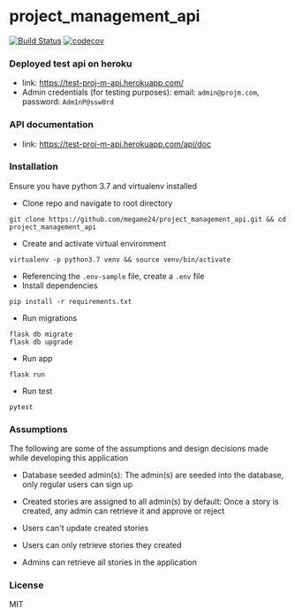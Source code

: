 # project_management_api
[![Build Status](https://travis-ci.org/megame24/project_management_api.svg?branch=staging)](https://travis-ci.org/megame24/project_management_api) [![codecov](https://codecov.io/gh/megame24/project_management_api/branch/staging/graph/badge.svg)](https://codecov.io/gh/megame24/project_management_api)

### Deployed test api on heroku
- link: https://test-proj-m-api.herokuapp.com/
- Admin credentials (for testing purposes): email: `admin@projm.com`, password: `Adm1nP@ssw0rd`

### API documentation
- link: https://test-proj-m-api.herokuapp.com/api/doc

### Installation

Ensure you have python 3.7 and virtualenv installed

- Clone repo and navigate to root directory
```
git clone https://github.com/megame24/project_management_api.git && cd project_management_api
```
- Create and activate virtual environment
```
virtualenv -p python3.7 venv && source venv/bin/activate
``` 
- Referencing the `.env-sample` file, create a `.env` file
- Install dependencies
```
pip install -r requirements.txt
```
- Run migrations
```
flask db migrate
flask db upgrade
```
- Run app
```
flask run
```
- Run test
```
pytest
```

### Assumptions

The following are some of the assumptions and design decisions made while developing this application


- Database seeded admin(s): The admin(s) are seeded into the database, only regular users can sign up

- Created stories are assigned to all admin(s) by default: Once a story is created, any admin can retrieve it and approve or reject

- Users can't update created stories

- Users can only retrieve stories they created

- Admins can retrieve all stories in the application

### License

MIT